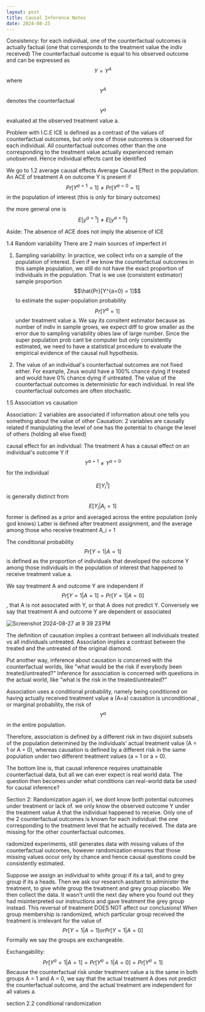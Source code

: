 ```yaml
---
layout: post
title: Causal Inference Notes
date: 2024-08-25
---
```



Consistency:
for each individual, one of the counterfactual outcomes is actually factual (one that corresponds to the treatment value the indiv received)
The counterfactual outcome is equal to his observed outcome and can be expressed as $$Y =Y^A$$ where $$Y^A$$ denotes the counterfactual $$Y^a$$ evaluated at the observed treatment value a.

Problem with I.C.E
ICE is defined as a contrast of the values of counterfactual outcomes, but only one of those outcomes is observed for each individual. All counterfactual outcomes other than the one 
corresponding to the treatment value actually experienced remain unobserved. Hence individual effects cant be identified

We go to 1.2 average causal effects
Average Causal Effect in the population: An ACE of treatment A on outcome Y is present if 
$$ Pr[Y^{a=1} =1] \neq Pr[Y^{a=0} = 1] $$ in the population of interest (this is only for binary outcomes)

the more general one is $$ E[y^{a=1}] \neq E[y^{a=0}] $$

Aside: The absence of ACE does not imply the absence of ICE

1.4 Random variability 
There are 2 main sources of imperfect irl
1) Sampling variability: In practice, we collect info on a sample of the population of interest. Even if we know the counterfactual outcomes in this sample population, we still do not have the exact proportion of individuals in the population. That is we use (consistent estimator) sample proportion $$\hat{Pr}[Y^{a=0} = 1]$$ to estimate the super-population probability $$ Pr[Y^a =1] $$under treatment value a. We say its consitent estimator because as number of indiv in sample grows, we expect diff to grow smaller as the error due to sampling variability obies law of large number. Since the super population prob cant be computer but only consistently estimated, we need to have a statistical procedure to evaluate the empirical evidence of the causal null hypothesis.

2) The value of an individual's counterfactual outcomes are not fixed either. For example, Zeus would have a 100% chance dying if treated and would have 0% chance dying if untreated. The value of the counterfactual outcomes is deterministic for each individual. In real life counterfactual outcomes are often stochastic.

   

1.5 Association vs causation

Association: 2 variables are associated if information about one tells you something about the value of other
Causation: 2 variables are causally related if manipulating the level of one has the potential to change the level of others (holding all else fixed)

causal effect for an individual: The treatment A has a causal effect on an individual's outcome Y if $$Y^{a=1} \neq Y^{a=0}$$ for the individual

$$ E[Y^{1}_{i}]$$ is generally distinct from $$ E[Y_i|A_i =1] $$
former is defined as a prior and averaged across the entire population (only god knows)
Latter is defined after treatment assignment,  and the average among those who receive treatment A_i = 1

The conditional probability $$ Pr[Y=1 | A=1] $$ is defined as the proportion of individuals that developed the outcome Y among those individuals in the population of interest that happened to receive treatment value a. 

We say treatment A and outcome Y are independent if $$ Pr[Y=1 | A=1] = Pr[Y=1 | A=0] $$, that A is not associated with Y, or that A does not predict Y. Conversely we say that treatment A and outcome Y are dependent or associated

![Screenshot 2024-08-27 at 9 39 23 PM](https://github.com/user-attachments/assets/8700f062-3563-48e1-96c2-81e6c50fc510)

The definition of causation implies a contrast between all individuals treated vs all individuals untreated. Association implies a contrast between the treated and the untreated of the original diamond.

Put another way, inference about causation is concerned with the counterfactual worlds, like "what would be the risk if everybody been treated/untreated?" Inference for association is concerned with questions in the actual world, like "what is the risk in the treated/untreated?"

Association uses a conditional probability, namely being conditioned on having actually received treatment value a (A=a)
causation is unconditional , or marginal probability, the risk of $$Y^a$$ in the entire population.

Therefore, association is defined by a different risk in two disjoint subsets of the population determined
by the individuals’ actual treatment value (A = 1 or A = 0), whereas causation is defined by a different risk in the same population under two different treatment values (a = 1 or a = 0). 



The bottom line is, that causal inference requires unattainable counterfactual data, but all we can ever expect is real world data. The question then becomes under what conditions can real-world data be used for causal inference?


Section 2: Randomization
again irl, we dont know both potential outcomes under treatment or lack of. we only know the observed outcome Y under the treatment value A that the individual happened to receive. Only one of the 2 counterfactual outcomes is known for each individual: the one corresponding to the treatment level that he actually received. The data are missing for the other counterfactual outcomes.

radomized experiments, still generates data with missing values of the counterfactual outcomes, however randomization ensures that those missing values occur only by chance and hence causal questions could be consistently estimated.

Suppose we assign an individual to white group if its a tail, and to grey group if its a heads. Then we ask our research assitant to administer the treatment, to give white group the treatment and grey group placebo. We then collect the data. It wasn't until the next day where you found out they had misinterpreted our instructions and gave treatment the grey group instead. This reversal of treatment DOES NOT affect our conclusions! When group membership is randomized, which particular group received the treatment is irrelevant for the value of $$ Pr[Y=1 |A=1] or Pr[Y=1 |A=0]$$ Formally we say the groups are exchangeable.

Exchangability: $$Pr[Y^a = 1  | A=1] = Pr[Y^a = 1  | A=0] = Pr[Y^a =1]$$ Because the counterfactual risk under treatment value a is the same in both groups A = 1 and A = 0, we say that the actual treatment A does not predict the counterfactual outcome, and the actual treatment are independent for all values a.

section 2.2 conditional randomization 

<!-- MathJax -->

<script type="text/javascript"

  src="https://cdnjs.cloudflare.com/ajax/libs/mathjax/2.7.3/MathJax.js?config=TeX-AMS-MML_HTMLorMML">

</script>




